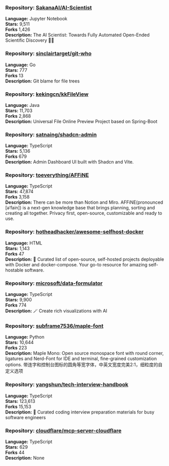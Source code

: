 ### **Repository:** [SakanaAI/AI-Scientist](https://github.com/SakanaAI/AI-Scientist)  

**Language:** Jupyter Notebook  
**Stars:** 9,511  
**Forks** 1,426  
**Description:** The AI Scientist: Towards Fully Automated Open-Ended Scientific Discovery 🧑‍🔬  

### **Repository:** [sinclairtarget/git-who](https://github.com/sinclairtarget/git-who)  

**Language:** Go  
**Stars:** 777  
**Forks** 13  
**Description:** Git blame for file trees  

### **Repository:** [kekingcn/kkFileView](https://github.com/kekingcn/kkFileView)  

**Language:** Java  
**Stars:** 11,703  
**Forks** 2,868  
**Description:** Universal File Online Preview Project based on Spring-Boot  

### **Repository:** [satnaing/shadcn-admin](https://github.com/satnaing/shadcn-admin)  

**Language:** TypeScript  
**Stars:** 5,136  
**Forks** 679  
**Description:** Admin Dashboard UI built with Shadcn and Vite.  

### **Repository:** [toeverything/AFFiNE](https://github.com/toeverything/AFFiNE)  

**Language:** TypeScript  
**Stars:** 47,874  
**Forks** 3,158  
**Description:** There can be more than Notion and Miro. AFFiNE(pronounced [ə‘fain]) is a next-gen knowledge base that brings planning, sorting and creating all together. Privacy first, open-source, customizable and ready to use.  

### **Repository:** [hotheadhacker/awesome-selfhost-docker](https://github.com/hotheadhacker/awesome-selfhost-docker)  

**Language:** HTML  
**Stars:** 1,143  
**Forks** 47  
**Description:** 🚀 Curated list of open-source, self-hosted projects deployable with Docker and docker-compose. Your go-to resource for amazing self-hostable software.  

### **Repository:** [microsoft/data-formulator](https://github.com/microsoft/data-formulator)  

**Language:** TypeScript  
**Stars:** 9,900  
**Forks** 774  
**Description:** 🪄 Create rich visualizations with AI  

### **Repository:** [subframe7536/maple-font](https://github.com/subframe7536/maple-font)  

**Language:** Python  
**Stars:** 10,644  
**Forks** 223  
**Description:** Maple Mono: Open source monospace font with round corner, ligatures and Nerd-Font for IDE and terminal, fine-grained customization options. 带连字和控制台图标的圆角等宽字体，中英文宽度完美2:1，细粒度的自定义选项  

### **Repository:** [yangshun/tech-interview-handbook](https://github.com/yangshun/tech-interview-handbook)  

**Language:** TypeScript  
**Stars:** 123,613  
**Forks** 15,153  
**Description:** 💯 Curated coding interview preparation materials for busy software engineers  

### **Repository:** [cloudflare/mcp-server-cloudflare](https://github.com/cloudflare/mcp-server-cloudflare)  

**Language:** TypeScript  
**Stars:** 629  
**Forks** 44  
**Description:** None  

